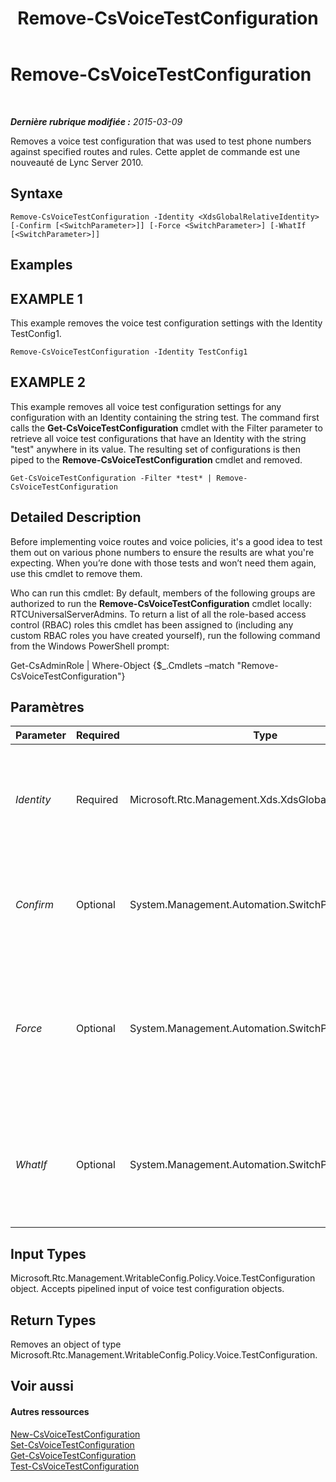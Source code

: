 ﻿---
title: Remove-CsVoiceTestConfiguration
TOCTitle: Remove-CsVoiceTestConfiguration
ms:assetid: abe27005-8325-47d7-8c7c-12bb831b87c7
ms:mtpsurl: https://technet.microsoft.com/fr-fr/library/Gg412813(v=OCS.15)
ms:contentKeyID: 49298491
ms.date: 05/20/2016
mtps_version: v=OCS.15
ms.translationtype: HT
---

# Remove-CsVoiceTestConfiguration

 

_**Dernière rubrique modifiée :** 2015-03-09_

Removes a voice test configuration that was used to test phone numbers against specified routes and rules. Cette applet de commande est une nouveauté de Lync Server 2010.

## Syntaxe

    Remove-CsVoiceTestConfiguration -Identity <XdsGlobalRelativeIdentity> [-Confirm [<SwitchParameter>]] [-Force <SwitchParameter>] [-WhatIf [<SwitchParameter>]]

## Examples

## EXAMPLE 1

This example removes the voice test configuration settings with the Identity TestConfig1.

    Remove-CsVoiceTestConfiguration -Identity TestConfig1

## EXAMPLE 2

This example removes all voice test configuration settings for any configuration with an Identity containing the string test. The command first calls the **Get-CsVoiceTestConfiguration** cmdlet with the Filter parameter to retrieve all voice test configurations that have an Identity with the string "test" anywhere in its value. The resulting set of configurations is then piped to the **Remove-CsVoiceTestConfiguration** cmdlet and removed.

    Get-CsVoiceTestConfiguration -Filter *test* | Remove-CsVoiceTestConfiguration

## Detailed Description

Before implementing voice routes and voice policies, it's a good idea to test them out on various phone numbers to ensure the results are what you're expecting. When you’re done with those tests and won’t need them again, use this cmdlet to remove them.

Who can run this cmdlet: By default, members of the following groups are authorized to run the **Remove-CsVoiceTestConfiguration** cmdlet locally: RTCUniversalServerAdmins. To return a list of all the role-based access control (RBAC) roles this cmdlet has been assigned to (including any custom RBAC roles you have created yourself), run the following command from the Windows PowerShell prompt:

Get-CsAdminRole | Where-Object {$\_.Cmdlets –match "Remove-CsVoiceTestConfiguration"}

## Paramètres


<table>
<colgroup>
<col style="width: 25%" />
<col style="width: 25%" />
<col style="width: 25%" />
<col style="width: 25%" />
</colgroup>
<thead>
<tr class="header">
<th>Parameter</th>
<th>Required</th>
<th>Type</th>
<th>Description</th>
</tr>
</thead>
<tbody>
<tr class="odd">
<td><p><em>Identity</em></p></td>
<td><p>Required</p></td>
<td><p>Microsoft.Rtc.Management.Xds.XdsGlobalRelativeIdentity</p></td>
<td><p>A string uniquely identifying the test configuration you want to remove.</p></td>
</tr>
<tr class="even">
<td><p><em>Confirm</em></p></td>
<td><p>Optional</p></td>
<td><p>System.Management.Automation.SwitchParameter</p></td>
<td><p>Vous demande confirmation avant d’exécuter la commande.</p></td>
</tr>
<tr class="odd">
<td><p><em>Force</em></p></td>
<td><p>Optional</p></td>
<td><p>System.Management.Automation.SwitchParameter</p></td>
<td><p>Suppresses any confirmation prompts that would otherwise be displayed before making changes.</p></td>
</tr>
<tr class="even">
<td><p><em>WhatIf</em></p></td>
<td><p>Optional</p></td>
<td><p>System.Management.Automation.SwitchParameter</p></td>
<td><p>Décrit ce qui se passe si vous exécutez la commande sans l’exécuter réellement.</p></td>
</tr>
</tbody>
</table>


## Input Types

Microsoft.Rtc.Management.WritableConfig.Policy.Voice.TestConfiguration object. Accepts pipelined input of voice test configuration objects.

## Return Types

Removes an object of type Microsoft.Rtc.Management.WritableConfig.Policy.Voice.TestConfiguration.

## Voir aussi

#### Autres ressources

[New-CsVoiceTestConfiguration](new-csvoicetestconfiguration.md)  
[Set-CsVoiceTestConfiguration](set-csvoicetestconfiguration.md)  
[Get-CsVoiceTestConfiguration](get-csvoicetestconfiguration.md)  
[Test-CsVoiceTestConfiguration](test-csvoicetestconfiguration.md)

